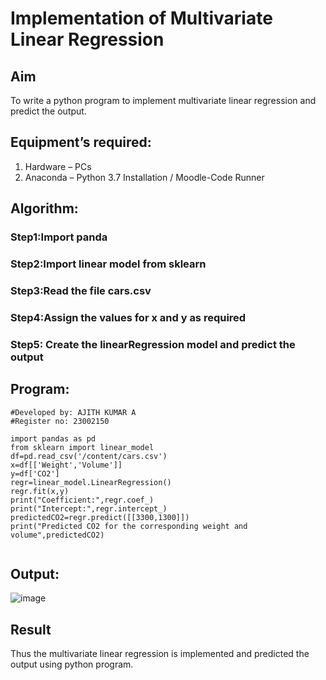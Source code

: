 # Implementation of Multivariate Linear Regression
## Aim
To write a python program to implement multivariate linear regression and predict the output.
## Equipment’s required:
1.	Hardware – PCs
2.	Anaconda – Python 3.7 Installation / Moodle-Code Runner
## Algorithm:
### Step1:Import panda

### Step2:Import linear model from sklearn

### Step3:Read the file cars.csv

### Step4:Assign the values for x and y as required

### Step5: Create the linearRegression model and predict the output

## Program:
```
#Developed by: AJITH KUMAR A
#Register no: 23002150

import pandas as pd
from sklearn import linear_model
df=pd.read_csv('/content/cars.csv')
x=df[['Weight','Volume']]
y=df['CO2']
regr=linear_model.LinearRegression()
regr.fit(x,y)
print("Coefficient:",regr.coef_)
print("Intercept:",regr.intercept_)
predictedCO2=regr.predict([[3300,1300]])
print("Predicted CO2 for the corresponding weight and volume",predictedCO2)


```
## Output:

![image](https://github.com/Ajith1413/Multivariate-Linear-Regression/assets/139842524/c50a139d-4ae1-4fb6-85fe-06a41ff49f2f)



## Result
Thus the multivariate linear regression is implemented and predicted the output using python program.